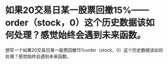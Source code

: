 # 如果20交易日某一股票回撤15%——order（stock，0）这个历史数据该如何处理？感觉始终会遇到未来函数。

想写一个如果20交易日某一股票回撤15%order（stock，0）这个历史数据该如何处理？感觉始终会遇到未来函数。